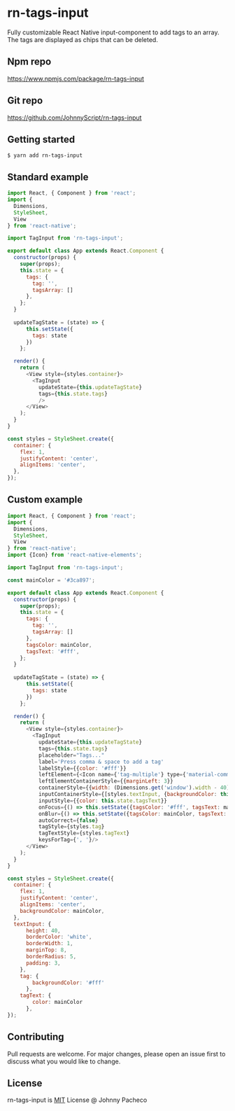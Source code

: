 # rn-tags-input


Fully customizable React Native input-component to add tags to an array. The tags are displayed as chips that can be deleted.


## Npm repo
https://www.npmjs.com/package/rn-tags-input

## Git repo
https://github.com/JohnnyScript/rn-tags-input

## Getting started
`$ yarn add rn-tags-input`

## Standard example

```javascript
import React, { Component } from 'react';
import {
  Dimensions,
  StyleSheet,
  View
} from 'react-native';

import TagInput from 'rn-tags-input';

export default class App extends React.Component {
  constructor(props) {
    super(props);
    this.state = {
      tags: {
        tag: '',
        tagsArray: []
      },
    };
  }
  
  updateTagState = (state) => {
      this.setState({
        tags: state
      })
    };

  render() {
    return (
      <View style={styles.container}>
        <TagInput
          updateState={this.updateTagState}
          tags={this.state.tags}
          />
      </View>
    );
  }
}

const styles = StyleSheet.create({
  container: {
    flex: 1,
    justifyContent: 'center',
    alignItems: 'center',
  },
});
```

## Custom example


```javascript
import React, { Component } from 'react';
import {
  Dimensions,
  StyleSheet,
  View
} from 'react-native';
import {Icon} from 'react-native-elements';

import TagInput from 'rn-tags-input';

const mainColor = '#3ca897';

export default class App extends React.Component {
  constructor(props) {
    super(props);
    this.state = {
      tags: {
        tag: '',
        tagsArray: []
      },
      tagsColor: mainColor,
      tagsText: '#fff',
    };
  }
  
  updateTagState = (state) => {
      this.setState({
        tags: state
      })
    };

  render() {
    return (
      <View style={styles.container}>
        <TagInput
          updateState={this.updateTagState}
          tags={this.state.tags}
          placeholder="Tags..."                            
          label='Press comma & space to add a tag'
          labelStyle={{color: '#fff'}}
          leftElement={<Icon name={'tag-multiple'} type={'material-community'} color={this.state.tagsText}/>}
          leftElementContainerStyle={{marginLeft: 3}}
          containerStyle={{width: (Dimensions.get('window').width - 40)}}
          inputContainerStyle={[styles.textInput, {backgroundColor: this.state.tagsColor}]}
          inputStyle={{color: this.state.tagsText}}
          onFocus={() => this.setState({tagsColor: '#fff', tagsText: mainColor})}
          onBlur={() => this.setState({tagsColor: mainColor, tagsText: '#fff'})}
          autoCorrect={false}
          tagStyle={styles.tag}
          tagTextStyle={styles.tagText}
          keysForTag={', '}/>
      </View>
    );
  }
}

const styles = StyleSheet.create({
  container: {
    flex: 1,
    justifyContent: 'center',
    alignItems: 'center',
    backgroundColor: mainColor,
  },
  textInput: {
      height: 40,
      borderColor: 'white',
      borderWidth: 1,
      marginTop: 8,
      borderRadius: 5,
      padding: 3,
    },
    tag: {
        backgroundColor: '#fff'
      },
    tagText: {
        color: mainColor
      },
});
```

## Contributing
Pull requests are welcome. For major changes, please open an issue first to discuss what you would like to change.

## License
rn-tags-input is [MIT](https://choosealicense.com/licenses/mit/) License @ Johnny Pacheco